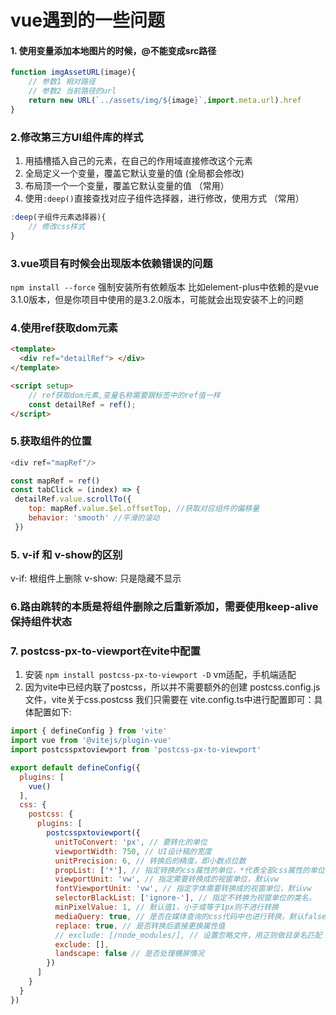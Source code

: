 # vue遇到的一些问题

#### 1. 使用变量添加本地图片的时候，@不能变成src路径

```javascript
function imgAssetURL(image){
    // 参数1 相对路径
    // 参数2 当前路径的url
    return new URL(`../assets/img/${image}`,import.meta.url).href
}
```

### 2.修改第三方UI组件库的样式
1. 用插槽插入自己的元素，在自己的作用域直接修改这个元素
2. 全局定义一个变量，覆盖它默认变量的值 (全局都会修改)
3. 布局顶一个一个变量，覆盖它默认变量的值 （常用）
4. 使用`:deep()`直接查找对应子组件选择器，进行修改，使用方式 （常用）
```javascript
:deep(子组件元素选择器){
    // 修改css样式
}
```

### 3.vue项目有时候会出现版本依赖错误的问题
`npm install --force` 强制安装所有依赖版本
比如element-plus中依赖的是vue 3.1.0版本，但是你项目中使用的是3.2.0版本，可能就会出现安装不上的问题

### 4.使用ref获取dom元素

```html
<template>
  <div ref="detailRef"> </div>
</template>

<script setup>
    // ref获取dom元素,变量名称需要跟标签中的ref值一样
    const detailRef = ref();
</script>
```

### 5.获取组件的位置
```JavaScript
<div ref="mapRef"/>

const mapRef = ref()
const tabClick = (index) => {
 detailRef.value.scrollTo({
    top: mapRef.value.$el.offsetTop, //获取对应组件的偏移量
    behavior: 'smooth' //平滑的滚动
 })
```
### 5. v-if 和 v-show的区别
v-if: 根组件上删除
v-show: 只是隐藏不显示

### 6.路由跳转的本质是将组件删除之后重新添加，需要使用keep-alive保持组件状态

### 7. postcss-px-to-viewport在vite中配置
1. 安装 `npm install postcss-px-to-viewport -D`  vm适配，手机端适配
2. 因为vite中已经内联了postcss，所以并不需要额外的创建 postcss.config.js文件，vite关于css.postcss 我们只需要在 vite.config.ts中进行配置即可：具体配置如下:
```js
import { defineConfig } from 'vite'
import vue from '@vitejs/plugin-vue'
import postcsspxtoviewport from 'postcss-px-to-viewport'

export default defineConfig({
  plugins: [
    vue()
  ],
  css: {
    postcss: {
      plugins: [
        postcsspxtoviewport({
          unitToConvert: 'px', // 要转化的单位
          viewportWidth: 750, // UI设计稿的宽度
          unitPrecision: 6, // 转换后的精度，即小数点位数
          propList: ['*'], // 指定转换的css属性的单位，*代表全部css属性的单位都进行转换
          viewportUnit: 'vw', // 指定需要转换成的视窗单位，默认vw
          fontViewportUnit: 'vw', // 指定字体需要转换成的视窗单位，默认vw
          selectorBlackList: ['ignore-'], // 指定不转换为视窗单位的类名，
          minPixelValue: 1, // 默认值1，小于或等于1px则不进行转换
          mediaQuery: true, // 是否在媒体查询的css代码中也进行转换，默认false
          replace: true, // 是否转换后直接更换属性值
          // exclude: [/node_modules/], // 设置忽略文件，用正则做目录名匹配
          exclude: [],
          landscape: false // 是否处理横屏情况
        })
      ]
    }
  }
})
```